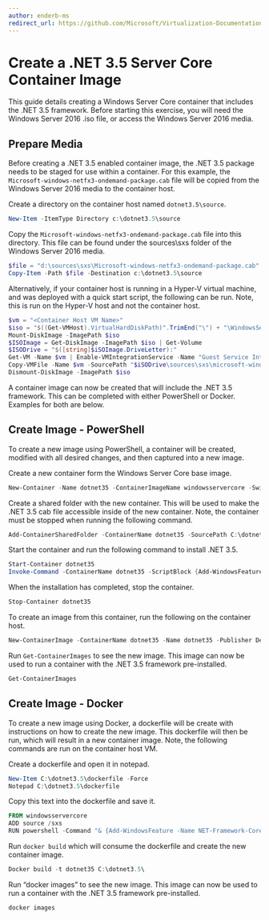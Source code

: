 ```yaml
---
author: enderb-ms
redirect_url: https://github.com/Microsoft/Virtualization-Documentation/tree/master/windows-container-samples
---
```


# Create a .NET 3.5 Server Core Container Image

This guide details creating a Windows Server Core container that includes the .NET 3.5 framework. Before starting this exercise, you will need the Windows Server 2016 .iso file, or access the Windows Server 2016 media.

## Prepare Media

Before creating a .NET 3.5 enabled container image, the .NET 3.5 package needs to be staged for use within a container. For this example, the `Microsoft-windows-netfx3-ondemand-package.cab` file will be copied from the Windows Server 2016 media to the container host.

Create a directory on the container host named `dotnet3.5\source`.

```powershell
New-Item -ItemType Directory c:\dotnet3.5\source
```

Copy the `Microsoft-windows-netfx3-ondemand-package.cab` file into this directory. This file can be found under the sources\sxs folder of the Windows Server 2016 media.

```powershell
$file = "d:\sources\sxs\Microsoft-windows-netfx3-ondemand-package.cab"
Copy-Item -Path $file -Destination c:\dotnet3.5\source
```	
	
Alternatively, if your container host is running in a Hyper-V virtual machine, and was deployed with a quick start script, the following can be run. Note, this is run on the Hyper-V host and not the container host. 

```powershell
$vm = "<Container Host VM Name>"
$iso = "$((Get-VMHost).VirtualHardDiskPath)".TrimEnd("\") + "\WindowsServerTP4.iso"
Mount-DiskImage -ImagePath $iso
$ISOImage = Get-DiskImage -ImagePath $iso | Get-Volume
$ISODrive = "$([string]$iSOImage.DriveLetter):"
Get-VM -Name $vm | Enable-VMIntegrationService -Name "Guest Service Interface"
Copy-VMFile -Name $vm -SourcePath "$iSODrive\sources\sxs\microsoft-windows-netfx3-ondemand-package.cab" -DestinationPath "c:\dotnet3.5\source\microsoft-windows-netfx3-ondemand-package.cab" -FileSource Host -CreateFullPath
Dismount-DiskImage -ImagePath $iso
```

A container image can now be created that will include the .NET 3.5 framework. This can be completed with either PowerShell or Docker. Examples for both are below.

## Create Image - PowerShell

To create a new image using PowerShell, a container will be created, modified with all desired changes, and then captured into a new image.

Create a new container form the Windows Server Core base image.

```powershell
New-Container -Name dotnet35 -ContainerImageName windowsservercore -SwitchName “Virtual Switch”
```

Create a shared folder with the new container. This will be used to make the .NET 3.5 cab file accessible inside of the new container.  Note, the container must be stopped when running the following command.

```powershell
Add-ContainerSharedFolder -ContainerName dotnet35 -SourcePath C:\dotnet3.5\source -DestinationPath c:\sxs
```

Start the container and run the following command to install .NET 3.5.

```powershell
Start-Container dotnet35
Invoke-Command -ContainerName dotnet35 -ScriptBlock {Add-WindowsFeature -Name NET-Framework-Core -Source c:\sxs} -RunAsAdministrator
```

When the installation has completed, stop the container.

```powershell
Stop-Container dotnet35
```

To create an image from this container, run the following on the container host.

```powershell
New-ContainerImage -ContainerName dotnet35 -Name dotnet35 -Publisher Demo -Version 1.0
```

Run `Get-ContainerImages` to see the new image. This image can now be used to run a container with the .NET 3.5 framework pre-installed.

```powershell
Get-ContainerImages
```

## Create Image - Docker
 
To create a new image using Docker, a dockerfile will be create with instructions on how to create the new image. This dockerfile will then be run, which will result in a new container image. Note, the following commands are run on the container host VM.

Create a dockerfile and open it in notepad.

```powershell
New-Item C:\dotnet3.5\dockerfile -Force
Notepad C:\dotnet3.5\dockerfile
```

Copy this text into the dockerfile and save it.

```powershell
FROM windowsservercore
ADD source /sxs
RUN powershell -Command "& {Add-WindowsFeature -Name NET-Framework-Core -Source c:\sxs}"
```

Run `docker build` which will consume the dockerfile and create the new container image.

```powershell
Docker build -t dotnet35 C:\dotnet3.5\
```

Run “docker images” to see the new image. This image can now be used to run a container with the .NET 3.5 framework pre-installed.

```powershell
docker images
```
